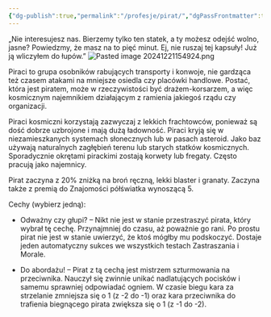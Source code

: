 ```yaml
---
{"dg-publish":true,"permalink":"/profesje/pirat/","dgPassFrontmatter":true}
---
```


„Nie interesujesz nas. Bierzemy tylko ten statek, a ty możesz odejść wolno, jasne? Powiedzmy, że masz na to pięć minut. Ej, nie ruszaj tej kapsuły! Już ją wliczyłem do łupów.”
![Pasted image 20241221154924.png](/img/user/Obrazy/Pasted%20image%2020241221154924.png)

Piraci to grupa osobników rabujących transporty i konwoje, nie gardząca też czasem atakami na mniejsze osiedla czy placówki handlowe. Postać, która jest piratem, może w rzeczywistości być drażem-korsarzem, a więc kosmicznym najemnikiem działającym z ramienia jakiegoś rządu czy organizacji.

Piraci kosmiczni korzystają zazwyczaj z lekkich frachtowców, ponieważ są dość dobrze uzbrojone i mają dużą ładowność. Piraci kryją się w niezamieszkanych systemach słonecznych lub w pasach asteroid. Jako baz używają naturalnych zagłębień terenu lub starych statków kosmicznych. Sporadycznie okrętami pirackimi zostają korwety lub fregaty. Często pracują jako najemnicy.

Pirat zaczyna z 20% zniżką na broń ręczną, lekki blaster i granaty. Zaczyna także z premią do Znajomości półświatka wynoszącą 5.

Cechy (wybierz jedną):

- Odważny czy głupi? – Nikt nie jest w stanie przestraszyć pirata, który wybrał tę cechę. Przynajmniej do czasu, aż poważnie go rani. Po prostu pirat nie jest w stanie uwierzyć, że ktoś mógłby mu podskoczyć. Dostaje jeden automatyczny sukces we wszystkich testach Zastraszania i Morale.

- Do abordażu! – Pirat z tą cechą jest mistrzem szturmowania na przeciwnika. Nauczył się zwinnie unikać nadlatujących pocisków i samemu sprawniej odpowiadać ogniem. W czasie biegu kara za strzelanie zmniejsza się o 1 (z -2 do -1) oraz kara przeciwnika do trafienia biegnącego pirata zwiększa się o 1 (z -1 do -2).